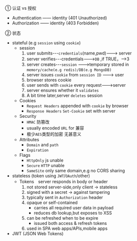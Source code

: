 
① 认证 vs 授权

- Authentication —— identity (401 Unauthorized)
- Authorization —— identity (403 Forbidden)

② 状态

- stateful (e.g `session` using `cookie`)
  - session
    1. user submits---`credentials`(name,pwd)---> server
    2. server verifies---credentials--->`DB` ,if TRUE，-->3
    3. server creates---`session` --->temporary stored in `memory/cache(e.g redis)/DB(e.g MongoDB)`
    4. server issues `cookie` from `session ID` ---> user
    5. browser stores cookie
    6. user sends with `cookie` every request--->server
    7. server ensures whether it `validates`
    8. A bit time later,server `deletes` session
  - Cookies
    - `Request Headers`
      appended with `cookie` by browser
    - `Response Headers`
      `Set-Cookie` set with server
  - Security
    - `HMAC` 防篡改
    - usually encoded `URL` for 兼容
    - 极少`AES`类型的加密 无甚意义
  - Attributes
    - `Domain` and `path`
    - `Expiration`
  - Flags
    - `HttpOnly`  js unable
    - `Secure`  `HTTP` unable
    - `SameSite`  only same domain,e.g no CORS sharing
- stateless (token using `JWT`/`OAuth`/other)
  - Tokens　server responds in body or header
    1. not stored server-side,only client -> stateless
    2. signed with a secret -> against tampering
    3. typically sent in `Authorization` header
    4. opaque or self-contained
       - carries all required user data in payload
       - reduces db lookup,but exposes to XSS
    5. can be refreshed when to be expire
       - issued both access & refresh tokens
    6. used in SPA web apps/APIs,mobile apps
- JWT (JSON Web Tokens)